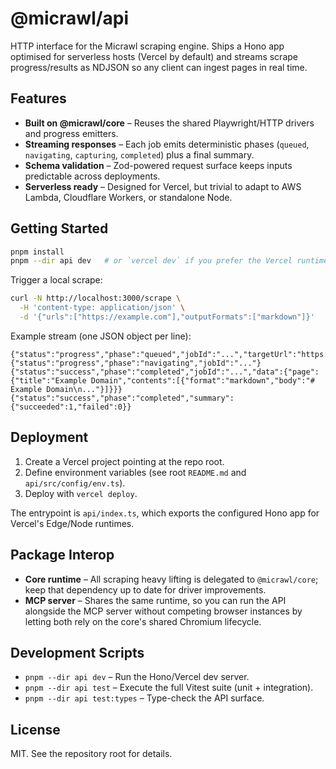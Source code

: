 # @micrawl/api

HTTP interface for the Micrawl scraping engine. Ships a Hono app optimised for serverless hosts (Vercel by default) and streams scrape progress/results as NDJSON so any client can ingest pages in real time.

## Features

- **Built on @micrawl/core** – Reuses the shared Playwright/HTTP drivers and progress emitters.
- **Streaming responses** – Each job emits deterministic phases (`queued`, `navigating`, `capturing`, `completed`) plus a final summary.
- **Schema validation** – Zod-powered request surface keeps inputs predictable across deployments.
- **Serverless ready** – Designed for Vercel, but trivial to adapt to AWS Lambda, Cloudflare Workers, or standalone Node.

## Getting Started

```bash
pnpm install
pnpm --dir api dev   # or `vercel dev` if you prefer the Vercel runtime
```

Trigger a local scrape:

```bash
curl -N http://localhost:3000/scrape \
  -H 'content-type: application/json' \
  -d '{"urls":["https://example.com"],"outputFormats":["markdown"]}'
```

Example stream (one JSON object per line):

```
{"status":"progress","phase":"queued","jobId":"...","targetUrl":"https://example.com"}
{"status":"progress","phase":"navigating","jobId":"..."}
{"status":"success","phase":"completed","jobId":"...","data":{"page":{"title":"Example Domain","contents":[{"format":"markdown","body":"# Example Domain\n..."}]}}}
{"status":"success","phase":"completed","summary":{"succeeded":1,"failed":0}}
```

## Deployment

1. Create a Vercel project pointing at the repo root.
2. Define environment variables (see root `README.md` and `api/src/config/env.ts`).
3. Deploy with `vercel deploy`.

The entrypoint is `api/index.ts`, which exports the configured Hono app for Vercel's Edge/Node runtimes.

## Package Interop

- **Core runtime** – All scraping heavy lifting is delegated to `@micrawl/core`; keep that dependency up to date for driver improvements.
- **MCP server** – Shares the same runtime, so you can run the API alongside the MCP server without competing browser instances by letting both rely on the core's shared Chromium lifecycle.

## Development Scripts

- `pnpm --dir api dev` – Run the Hono/Vercel dev server.
- `pnpm --dir api test` – Execute the full Vitest suite (unit + integration).
- `pnpm --dir api test:types` – Type-check the API surface.

## License

MIT. See the repository root for details.
